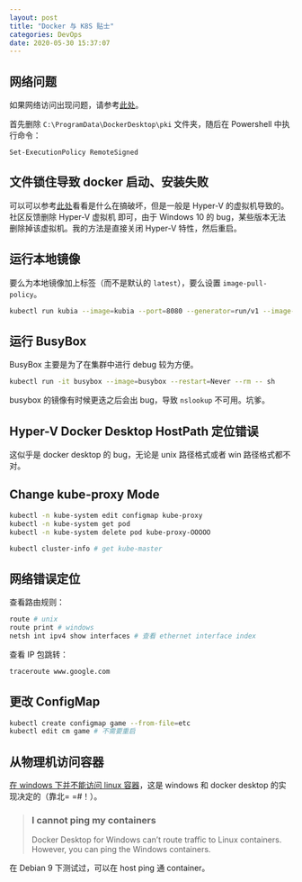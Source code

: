 ```yaml
---
layout: post
title: "Docker 与 K8S 贴士"
categories: DevOps
date: 2020-05-30 15:37:07
---
```


## 网络问题

如果网络访问出现问题，请参考[此处](https://github.com/AliyunContainerService/k8s-for-docker-desktop)。

首先删除 `C:\ProgramData\DockerDesktop\pki` 文件夹，随后在 Powershell 中执行命令：

```powersh
Set-ExecutionPolicy RemoteSigned
```

## 文件锁住导致 docker 启动、安装失败

可以可以参考[此处](https://gallery.technet.microsoft.com/How-to-find-out-which-c0d4e60e)看看是什么在搞破坏，但是一般是 Hyper-V 的虚拟机导致的。社区反馈删除 Hyper-V 虚拟机 即可，由于 Windows 10 的 bug，某些版本无法删除掉该虚拟机。我的方法是直接关闭 Hyper-V 特性，然后重启。

## 运行本地镜像

要么为本地镜像加上标签（而不是默认的 `latest`），要么设置 `image-pull-policy`。

```bash
kubectl run kubia --image=kubia --port=8080 --generator=run/v1 --image-pull-policy=Never
```

## 运行 BusyBox

BusyBox 主要是为了在集群中进行 debug 较为方便。

```bash
kubectl run -it busybox --image=busybox --restart=Never --rm -- sh
```

busybox 的镜像有时候更迭之后会出 bug，导致 `nslookup` 不可用。坑爹。

## Hyper-V Docker Desktop HostPath 定位错误

这似乎是 docker desktop 的 bug，无论是 unix 路径格式或者 win 路径格式都不对。

## Change kube-proxy Mode

```bash
kubectl -n kube-system edit configmap kube-proxy
kubectl -n kube-system get pod
kubectl -n kube-system delete pod kube-proxy-OOOOO
```

```bash
kubectl cluster-info # get kube-master
```

## 网络错误定位

查看路由规则：

```bash
route # unix
route print # windows
netsh int ipv4 show interfaces # 查看 ethernet interface index
```

查看 IP 包跳转：

```bash
traceroute www.google.com
```

## 更改 ConfigMap

```bash
kubectl create configmap game --from-file=etc
kubectl edit cm game # 不需要重启
```

## 从物理机访问容器

[在 windows 下并不能访问 linux 容器](https://docs.docker.com/docker-for-windows/networking/)，这是 windows 和 docker desktop 的实现决定的（靠北= =#！）。

> ### I cannot ping my containers
>
> Docker Desktop for Windows can’t route traffic to Linux containers.  However, you can ping the Windows containers.

在 Debian 9 下测试过，可以在 host ping 通 container。

